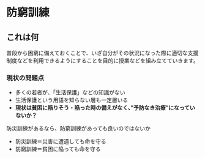 # 防窮訓練

## これは何
普段から困窮に備えておくことで、いざ自分がその状況になった際に適切な支援制度などを利用できるようにすることを目的に授業などを組み立てていきます。

### 現状の問題点
- 多くの若者が、「生活保護」などの知識がない
- 生活保護という用語を知らない層も一定層いる
- **現状は貧困に陥りそう・陥った時の備えがなく、”予防なき治療”になっていないか？**

防災訓練があるなら、防窮訓練があっても良いのではないか
- 防災訓練＝災害に遭遇しても命を守る
- 防窮訓練＝貧困に陥っても命を守る
